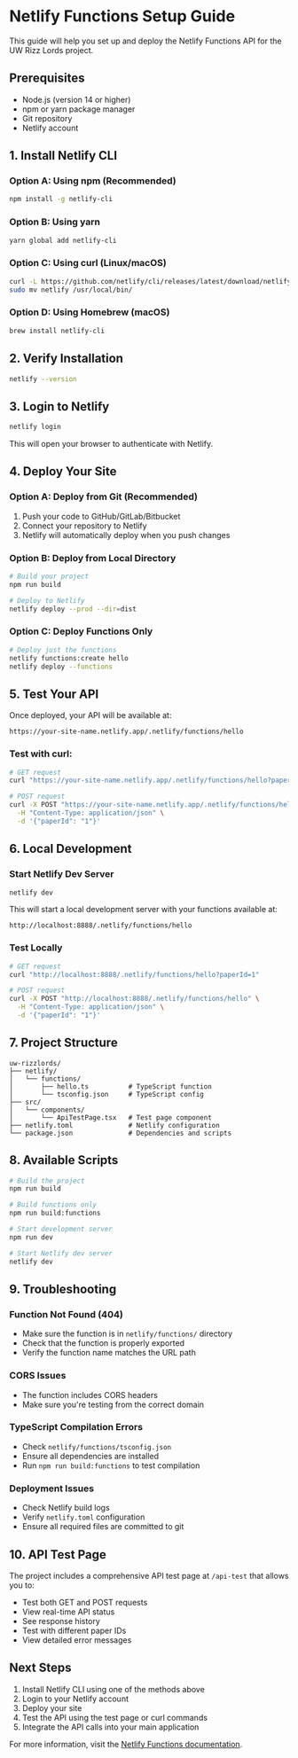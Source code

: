 # Netlify Functions Setup Guide

This guide will help you set up and deploy the Netlify Functions API for the UW Rizz Lords project.

## Prerequisites

- Node.js (version 14 or higher)
- npm or yarn package manager
- Git repository
- Netlify account

## 1. Install Netlify CLI

### Option A: Using npm (Recommended)
```bash
npm install -g netlify-cli
```

### Option B: Using yarn
```bash
yarn global add netlify-cli
```

### Option C: Using curl (Linux/macOS)
```bash
curl -L https://github.com/netlify/cli/releases/latest/download/netlify-linux-amd64.tar.gz | tar -xz
sudo mv netlify /usr/local/bin/
```

### Option D: Using Homebrew (macOS)
```bash
brew install netlify-cli
```

## 2. Verify Installation

```bash
netlify --version
```

## 3. Login to Netlify

```bash
netlify login
```

This will open your browser to authenticate with Netlify.

## 4. Deploy Your Site

### Option A: Deploy from Git (Recommended)
1. Push your code to GitHub/GitLab/Bitbucket
2. Connect your repository to Netlify
3. Netlify will automatically deploy when you push changes

### Option B: Deploy from Local Directory
```bash
# Build your project
npm run build

# Deploy to Netlify
netlify deploy --prod --dir=dist
```

### Option C: Deploy Functions Only
```bash
# Deploy just the functions
netlify functions:create hello
netlify deploy --functions
```

## 5. Test Your API

Once deployed, your API will be available at:
```
https://your-site-name.netlify.app/.netlify/functions/hello
```

### Test with curl:
```bash
# GET request
curl "https://your-site-name.netlify.app/.netlify/functions/hello?paperId=1"

# POST request
curl -X POST "https://your-site-name.netlify.app/.netlify/functions/hello" \
  -H "Content-Type: application/json" \
  -d '{"paperId": "1"}'
```

## 6. Local Development

### Start Netlify Dev Server
```bash
netlify dev
```

This will start a local development server with your functions available at:
```
http://localhost:8888/.netlify/functions/hello
```

### Test Locally
```bash
# GET request
curl "http://localhost:8888/.netlify/functions/hello?paperId=1"

# POST request
curl -X POST "http://localhost:8888/.netlify/functions/hello" \
  -H "Content-Type: application/json" \
  -d '{"paperId": "1"}'
```

## 7. Project Structure

```
uw-rizzlords/
├── netlify/
│   └── functions/
│       ├── hello.ts          # TypeScript function
│       └── tsconfig.json     # TypeScript config
├── src/
│   └── components/
│       └── ApiTestPage.tsx   # Test page component
├── netlify.toml              # Netlify configuration
└── package.json              # Dependencies and scripts
```

## 8. Available Scripts

```bash
# Build the project
npm run build

# Build functions only
npm run build:functions

# Start development server
npm run dev

# Start Netlify dev server
netlify dev
```

## 9. Troubleshooting

### Function Not Found (404)
- Make sure the function is in `netlify/functions/` directory
- Check that the function is properly exported
- Verify the function name matches the URL path

### CORS Issues
- The function includes CORS headers
- Make sure you're testing from the correct domain

### TypeScript Compilation Errors
- Check `netlify/functions/tsconfig.json`
- Ensure all dependencies are installed
- Run `npm run build:functions` to test compilation

### Deployment Issues
- Check Netlify build logs
- Verify `netlify.toml` configuration
- Ensure all required files are committed to git

## 10. API Test Page

The project includes a comprehensive API test page at `/api-test` that allows you to:
- Test both GET and POST requests
- View real-time API status
- See response history
- Test with different paper IDs
- View detailed error messages

## Next Steps

1. Install Netlify CLI using one of the methods above
2. Login to your Netlify account
3. Deploy your site
4. Test the API using the test page or curl commands
5. Integrate the API calls into your main application

For more information, visit the [Netlify Functions documentation](https://docs.netlify.com/functions/overview/).
